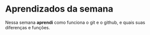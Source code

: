 # Aprendizados da semana
  Nessa semana **aprendi** como funciona o git e o github, e quais suas diferenças e funções.
  